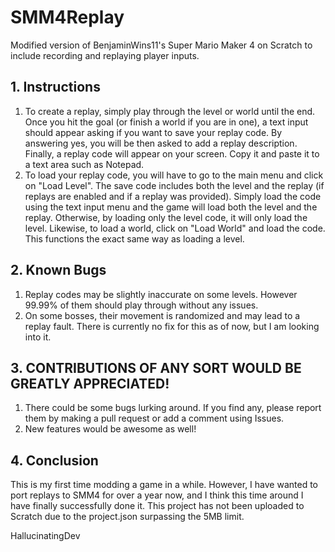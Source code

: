 # SMM4Replay
Modified version of BenjaminWins11's Super Mario Maker 4 on Scratch to include recording and replaying player inputs.

## 1. Instructions
1. To create a replay, simply play through the level or world until the end. Once you hit the goal (or finish a world if you are in one), a text input should appear asking if you want to save your replay code. By answering yes, you will be then asked to add a replay description. Finally, a replay code will appear on your screen. Copy it and paste it to a text area such as Notepad.
2. To load your replay code, you will have to go to the main menu and click on "Load Level". The save code includes both the level and the replay (if replays are enabled and if a replay was provided). Simply load the code using the text input menu and the game will load both the level and the replay. Otherwise, by loading only the level code, it will only load the level. Likewise, to load a world, click on "Load World" and load the code. This functions the exact same way as loading a level.
## 2. Known Bugs
1. Replay codes may be slightly inaccurate on some levels. However 99.99% of them should play through without any issues.
2. On some bosses, their movement is randomized and may lead to a replay fault. There is currently no fix for this as of now, but I am looking into it.

## 3. CONTRIBUTIONS OF ANY SORT WOULD BE GREATLY APPRECIATED!
1. There could be some bugs lurking around. If you find any, please report them by making a pull request or add a comment using Issues.
2. New features would be awesome as well!

## 4. Conclusion
This is my first time modding a game in a while. However, I have wanted to port replays to SMM4 for over a year now, and I think this time around I have finally successfully done it. This project has not been uploaded to Scratch due to the project.json surpassing the 5MB limit.

HallucinatingDev

